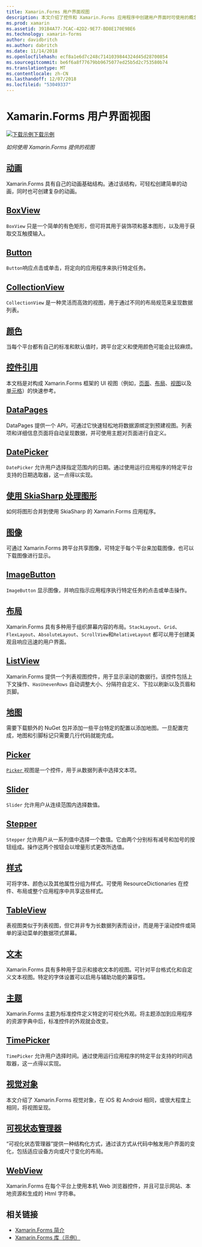 ```yaml
---
title: Xamarin.Forms 用户界面视图
description: 本文介绍了控件和 Xamarin.Forms 应用程序中创建用户界面时可使用的概念。
ms.prod: xamarin
ms.assetid: 391B4A77-7CAC-42D2-9E77-BD8E170E9BE6
ms.technology: xamarin-forms
author: davidbritch
ms.author: dabritch
ms.date: 11/14/2018
ms.openlocfilehash: ecf8a1e6d7c248c7141039844324d45d28700854
ms.sourcegitcommit: be6f6a8f77679bb9675077ed25b5d2c753580b74
ms.translationtype: MT
ms.contentlocale: zh-CN
ms.lasthandoff: 12/07/2018
ms.locfileid: "53049337"
---
```

# <a name="xamarinforms-user-interface-views"></a>Xamarin.Forms 用户界面视图

[![下载示例](~/media/shared/download.png)下载示例](https://developer.xamarin.com/samples/FormsGallery/)

_如何使用 Xamarin.Forms 提供的视图_

## <a name="animationanimationindexmd"></a>[动画](animation/index.md)

Xamarin.Forms 具有自己的动画基础结构。通过该结构，可轻松创建简单的动画，同时也可创建复杂的动画。

## <a name="boxviewboxviewmd"></a>[BoxView](boxview.md)

`BoxView` 只是一个简单的有色矩形，但可将其用于装饰项和基本图形，以及用于获取交互触摸输入。

## <a name="buttonbuttonmd"></a>[Button](button.md)

`Button`响应点击或单击，将定向的应用程序来执行特定任务。

## <a name="collectionviewcollectionviewmd"></a>[CollectionView](collectionview.md)

`CollectionView` 是一种灵活而高效的视图，用于通过不同的布局规范来呈现数据列表。

## <a name="colorscolorsmd"></a>[颜色](colors.md)

当每个平台都有自己的标准和默认值时，跨平台定义和使用颜色可能会比较麻烦。

## <a name="controls-referencecontrolsindexmd"></a>[控件引用](controls/index.md)

本文档是对构成 Xamarin.Forms 框架的 UI 视图（例如，[页面](~/xamarin-forms/user-interface/controls/pages.md)、[布局](~/xamarin-forms/user-interface/controls/layouts.md)、[视图](~/xamarin-forms/user-interface/controls/views.md)以及[单元格](~/xamarin-forms/user-interface/controls/cells.md)）的快速参考。

## <a name="datapagesdatapagesindexmd"></a>[DataPages](datapages/index.md)

DataPages 提供一个 API，可通过它快速轻松地将数据源绑定到预建视图。列表项和详细信息页面将自动呈现数据，并可使用主题对页面进行自定义。

## <a name="datepickerdatepickermd"></a>[DatePicker](datepicker.md)

`DatePicker` 允许用户选择指定范围内的日期。通过使用运行应用程序的特定平台支持的日期选取器，这一点得以实现。

## <a name="graphics-with-skiasharpgraphicsskiasharpindexmd"></a>[使用 SkiaSharp 处理图形](graphics/skiasharp/index.md)

如何将图形合并到使用 SkiaSharp 的 Xamarin.Forms 应用程序。

## <a name="imagesimagesmd"></a>[图像](images.md)

可通过 Xamarin.Forms 跨平台共享图像，可特定于每个平台来加载图像，也可以下载图像进行显示。

## <a name="imagebuttonimagebuttonmd"></a>[ImageButton](imagebutton.md)

`ImageButton` 显示图像，并响应指示应用程序执行特定任务的点击或单击操作。

## <a name="layoutslayoutsindexmd"></a>[布局](layouts/index.md)

Xamarin.Forms 具有多种用于组织屏幕内容的布局。`StackLayout`、`Grid`、`FlexLayout`、`AbsoluteLayout`、`ScrollView`和`RelativeLayout` 都可以用于创建美观且响应迅速的用户界面。

## <a name="listviewlistviewindexmd"></a>[ListView](listview/index.md)

Xamarin.Forms 提供一个列表视图控件，用于显示滚动的数据行。该控件包括上下文操作、`HasUnevenRows` 自动调整大小、分隔符自定义、下拉以刷新以及页眉和页脚。

## <a name="mapsmapmd"></a>[地图](map.md)

需要下载额外的 NuGet 包并添加一些平台特定的配置以添加地图。一旦配置完成，地图和引脚标记只需要几行代码就能完成。

## <a name="pickerpickerindexmd"></a>[Picker](picker/index.md)

[ `Picker` ](xref:Xamarin.Forms.Picker) 视图是一个控件，用于从数据列表中选择文本项。

## <a name="sliderslidermd"></a>[Slider](slider.md)

`Slider` 允许用户从连续范围内选择数值。

## <a name="steppersteppermd"></a>[Stepper](stepper.md)

`Stepper` 允许用户从一系列值中选择一个数值。它由两个分别标有减号和加号的按钮组成。操作这两个按钮会以增量形式更改所选值。

## <a name="stylesstylesindexmd"></a>[样式](styles/index.md)

可将字体、颜色以及其他属性分组为样式。可使用 ResourceDictionaries 在控件、布局或整个应用程序中共享这些样式。

## <a name="tableviewtableviewmd"></a>[TableView](tableview.md)

表视图类似于列表视图，但它并非专为长数据列表而设计，而是用于滚动控件或简单的滚动菜单的数据项式屏幕。

## <a name="texttextindexmd"></a>[文本](text/index.md)

Xamarin.Forms 具有多种用于显示和接收文本的视图。可针对平台格式化和自定义文本视图。特定的字体设置可以启用与辅助功能的兼容性。

## <a name="themesthemesindexmd"></a>[主题](themes/index.md)

Xamarin.Forms 主题为标准控件定义特定的可视化外观。将主题添加到应用程序的资源字典中后，标准控件的外观就会改变。

## <a name="timepickertimepickermd"></a>[TimePicker](timepicker.md)

`TimePicker` 允许用户选择时间。通过使用运行应用程序的特定平台支持的时间选取器，这一点得以实现。

## <a name="visualvisualmd"></a>[视觉对象](visual.md)

本文介绍了 Xamarin.Forms 视觉对象，在 iOS 和 Android 相同，或很大程度上相同，将视图呈现。

## <a name="visual-state-managervisual-state-managermd"></a>[可视状态管理器](visual-state-manager.md)

“可视化状态管理器”提供一种结构化方式，通过该方式从代码中触发用户界面的变化，包括适应设备方向或尺寸变化的布局。

## <a name="webviewwebviewmd"></a>[WebView](webview.md)

Xamarin.Forms 在每个平台上使用本机 Web 浏览器控件，并且可显示网站、本地资源和生成的 Html 字符串。

## <a name="related-links"></a>相关链接

- [Xamarin.Forms 简介](~/xamarin-forms/get-started/introduction-to-xamarin-forms.md)
- [Xamarin.Forms 库（示例）](https://developer.xamarin.com/samples/FormsGallery/)
